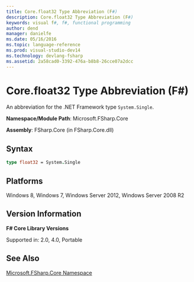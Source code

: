 ```yaml
---
title: Core.float32 Type Abbreviation (F#)
description: Core.float32 Type Abbreviation (F#)
keywords: visual f#, f#, functional programming
author: dend
manager: danielfe
ms.date: 05/16/2016
ms.topic: language-reference
ms.prod: visual-studio-dev14
ms.technology: devlang-fsharp
ms.assetid: 2a58cad0-3392-476a-b8b8-26cce07a2dcc 
---
```


# Core.float32 Type Abbreviation (F#)

An abbreviation for the .NET Framework type `System.Single`.

**Namespace/Module Path**: Microsoft.FSharp.Core

**Assembly**: FSharp.Core (in FSharp.Core.dll)


## Syntax

```fsharp
type float32 = System.Single
```

## Platforms
Windows 8, Windows 7, Windows Server 2012, Windows Server 2008 R2


## Version Information
**F# Core Library Versions**

Supported in: 2.0, 4.0, Portable

## See Also
[Microsoft.FSharp.Core Namespace](Microsoft.FSharp.Core-Namespace-%5BFSharp%5D.md)